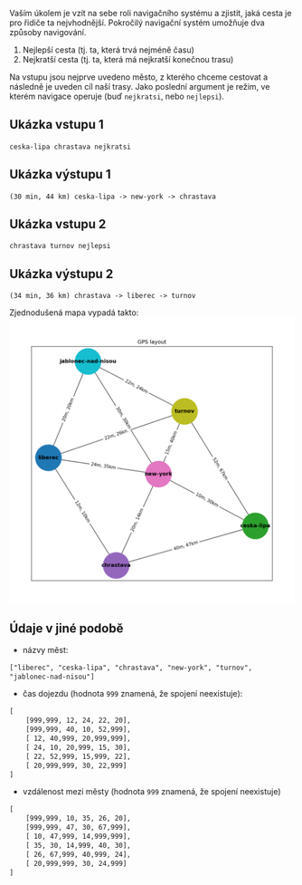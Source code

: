 Vaším úkolem je vzít na sebe roli navigačního systému a zjistit, jaká cesta je pro řidiče ta nejvhodnější. Pokročilý navigační systém umožňuje dva způsoby navigování.

1. Nejlepší cesta (tj. ta, která trvá nejméně času)
2. Nejkratší cesta (tj. ta, která má nejkratší konečnou trasu)

Na vstupu jsou nejprve uvedeno město, z kterého chceme cestovat a následně je uveden cíl naší trasy. Jako poslední argument je režim, ve kterém navigace operuje (buď `nejkratsi`, nebo `nejlepsi`).

## Ukázka vstupu 1

```
ceska-lipa chrastava nejkratsi
```

## Ukázka výstupu 1

```
(30 min, 44 km) ceska-lipa -> new-york -> chrastava
```

## Ukázka vstupu 2

```
chrastava turnov nejlepsi
```

## Ukázka výstupu 2

```
(34 min, 36 km) chrastava -> liberec -> turnov
```

Zjednodušená mapa vypadá takto:
![GPS Layout](11_gps-layout.png)

## Údaje v jiné podobě
- názvy měst:
```
["liberec", "ceska-lipa", "chrastava", "new-york", "turnov", "jablonec-nad-nisou"]
```

- čas dojezdu (hodnota `999` znamená, že spojení neexistuje):
```
[
    [999,999, 12, 24, 22, 20], 
    [999,999, 40, 10, 52,999], 
    [ 12, 40,999, 20,999,999], 
    [ 24, 10, 20,999, 15, 30], 
    [ 22, 52,999, 15,999, 22], 
    [ 20,999,999, 30, 22,999]
]
```

- vzdálenost mezi městy (hodnota `999` znamená, že spojení neexistuje)

```
[
    [999,999, 10, 35, 26, 20], 
    [999,999, 47, 30, 67,999], 
    [ 10, 47,999, 14,999,999], 
    [ 35, 30, 14,999, 40, 30], 
    [ 26, 67,999, 40,999, 24], 
    [ 20,999,999, 30, 24,999]
]
```